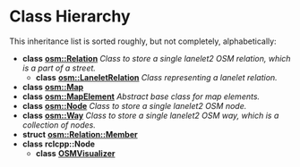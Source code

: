 
# Class Hierarchy

This inheritance list is sorted roughly, but not completely, alphabetically:


* **class** [**osm::Relation**](classosm_1_1Relation.md) _Class to store a single lanelet2 OSM relation, which is a part of a street._     
    * **class** [**osm::LaneletRelation**](classosm_1_1LaneletRelation.md) _Class representing a lanelet relation._ 
* **class** [**osm::Map**](classosm_1_1Map.md) 
* **class** [**osm::MapElement**](classosm_1_1MapElement.md) _Abstract base class for map elements._ 
* **class** [**osm::Node**](classosm_1_1Node.md) _Class to store a single lanelet2 OSM node._ 
* **class** [**osm::Way**](classosm_1_1Way.md) _Class to store a single lanelet2 OSM way, which is a collection of nodes._ 
* **struct** [**osm::Relation::Member**](structosm_1_1Relation_1_1Member.md) 
* **class** **rclcpp::Node**    
    * **class** [**OSMVisualizer**](classOSMVisualizer.md) 


